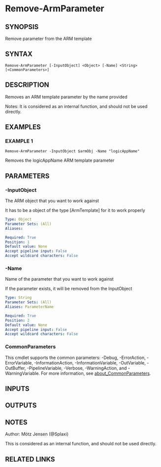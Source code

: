 ﻿---
external help file: PsLogicAppExtractor-help.xml
Module Name: PsLogicAppExtractor
online version:
schema: 2.0.0
---

# Remove-ArmParameter

## SYNOPSIS
Remove parameter from the ARM template

## SYNTAX

```
Remove-ArmParameter [-InputObject] <Object> [-Name] <String> [<CommonParameters>]
```

## DESCRIPTION
Removes an ARM template parameter by the name provided

Notes: It is considered as an internal function, and should not be used directly.

## EXAMPLES

### EXAMPLE 1
```
Remove-ArmParameter -InputObject $armObj -Name "logicAppName"
```

Removes the logicAppName ARM template parameter

## PARAMETERS

### -InputObject
The ARM object that you want to work against

It has to be a object of the type \[ArmTemplate\] for it to work properly

```yaml
Type: Object
Parameter Sets: (All)
Aliases:

Required: True
Position: 1
Default value: None
Accept pipeline input: False
Accept wildcard characters: False
```

### -Name
Name of the parameter that you want to work against

If the parameter exists, it will be removed from the InputObject

```yaml
Type: String
Parameter Sets: (All)
Aliases: ParameterName

Required: True
Position: 2
Default value: None
Accept pipeline input: False
Accept wildcard characters: False
```

### CommonParameters
This cmdlet supports the common parameters: -Debug, -ErrorAction, -ErrorVariable, -InformationAction, -InformationVariable, -OutVariable, -OutBuffer, -PipelineVariable, -Verbose, -WarningAction, and -WarningVariable. For more information, see [about_CommonParameters](http://go.microsoft.com/fwlink/?LinkID=113216).

## INPUTS

## OUTPUTS

## NOTES
Author: Mötz Jensen (@Splaxi)

This is considered as an internal function, and should not be used directly.

## RELATED LINKS
